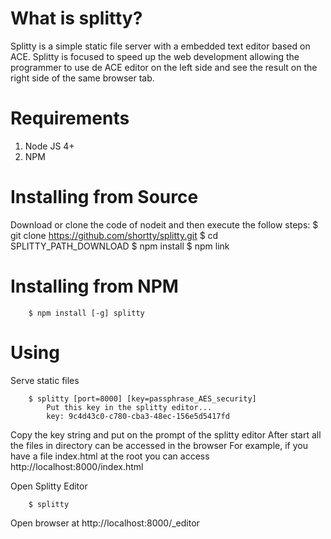 What is splitty?
====================
Splitty is a simple static file server with a embedded text editor based on ACE. Splitty is focused to speed up the web development allowing the programmer to use de ACE editor on the left side and see the result on the right side of the same browser tab.

Requirements
====================
1. Node JS 4+
2. NPM


Installing from Source
====================
Download or clone the code of nodeit and then execute the follow steps:
        $ git clone https://github.com/shortty/splitty.git
        $ cd SPLITTY_PATH_DOWNLOAD
        $ npm install
        $ npm link

Installing from NPM
====================
        $ npm install [-g] splitty


Using
====================
Serve static files

        $ splitty [port=8000] [key=passphrase_AES_security]
            Put this key in the splitty editor...
            key: 9c4d43c0-c780-cba3-48ec-156e5d5417fd

            
Copy the key string and put on the prompt of the splitty editor
After start all the files in directory can be 
accessed in the browser
For example, if you have a file index.html at the root you 
can access http://localhost:8000/index.html


Open Splitty Editor

        $ splitty
Open browser at http://localhost:8000/_editor


